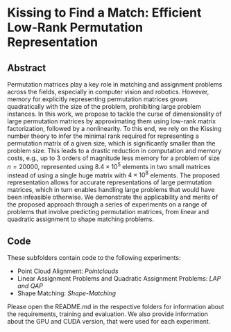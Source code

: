 # Kissing to Find a Match: Efficient Low-Rank Permutation Representation

## Abstract
Permutation matrices play a key role in matching and assignment problems across the fields, especially in computer vision and robotics. However, memory for explicitly representing permutation matrices grows quadratically with the size of the problem, prohibiting large problem instances. In this work, we propose to tackle the curse of dimensionality of large permutation matrices by approximating them using low-rank matrix factorization, followed by a nonlinearity. To this end, we rely on the Kissing number theory to infer the minimal rank required for representing a permutation matrix of a given size, which is significantly smaller than the problem size. This leads to a drastic reduction in computation and memory costs, e.g., up to $3$ orders of magnitude less memory for a problem of size $n=20000$, represented using $8.4×10^5$ elements in two small matrices instead of using a single huge matrix with $4×10^8$ elements. The proposed representation allows for accurate representations of large permutation matrices, which in turn enables handling large problems that would have been infeasible otherwise. We demonstrate the applicability and merits of the proposed approach through a series of experiments on a range of problems that involve predicting permutation matrices, from linear and quadratic assignment to shape matching problems.

## Code
These subfolders contain code to the following experiments:

- Point Cloud Alignment: *Pointclouds*
- Linear Assignment Problems and Quadratic Assignment Problems: *LAP and QAP*
- Shape Matching: *Shape-Matching*

Please open the README.md in the respective folders for information about the requirements, training and evaluation. We also provide information about the GPU and CUDA version, that were used for each experiment.
